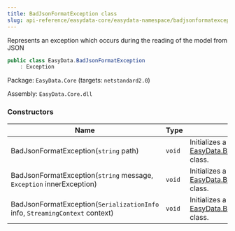 ```yaml
---
title: BadJsonFormatException class
slug: api-reference/easydata-core/easydata-namespace/badjsonformatexception-class
---
```



Represents an exception which occurs during the reading of the model from JSON
```csharp
public class EasyData.BadJsonFormatException
    : Exception

```
Package: `EasyData.Core` (targets: `netstandard2.0`)

Assembly: `EasyData.Core.dll`

### Constructors

| Name | Type | Description | 
| --- | --- | --- | 
| BadJsonFormatException(`string` path) | `void` | Initializes a new instance of the [EasyData.BadJsonFormatException](/api-reference/easydata-core/easydata-namespace/badjsonformatexception-class) class. | 
| BadJsonFormatException(`string` message, `Exception` innerException) | `void` | Initializes a new instance of the [EasyData.BadJsonFormatException](/api-reference/easydata-core/easydata-namespace/badjsonformatexception-class) class. | 
| BadJsonFormatException(`SerializationInfo` info, `StreamingContext` context) | `void` | Initializes a new instance of the [EasyData.BadJsonFormatException](/api-reference/easydata-core/easydata-namespace/badjsonformatexception-class) class. |
